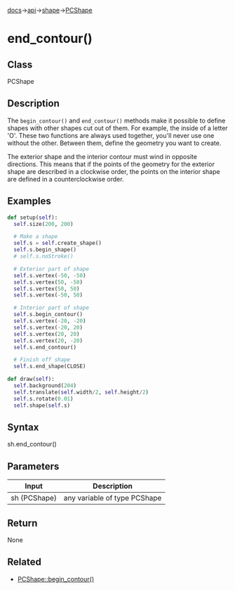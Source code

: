 [docs](/docs/)→[api](/docs/api)→[shape](/docs/api/shape/)→[PCShape](/docs/api/shape/PCShape/)

# end_contour()

## Class

PCShape

## Description

The `begin_contour()` and `end_contour()` methods make it possible to define shapes with other shapes cut out of them. For example, the inside of a letter 'O'. These two functions are always used together, you'll never use one without the other. Between them, define the geometry you want to create.

The exterior shape and the interior contour must wind in opposite directions. This means that if the points of the geometry for the exterior shape are described in a clockwise order, the points on the interior shape are defined in a counterclockwise order.

## Examples

```py
def setup(self):
  self.size(200, 200)

  # Make a shape
  self.s = self.create_shape()
  self.s.begin_shape()
  # self.s.noStroke()

  # Exterior part of shape
  self.s.vertex(-50, -50)
  self.s.vertex(50, -50)
  self.s.vertex(50, 50)
  self.s.vertex(-50, 50)

  # Interior part of shape
  self.s.begin_contour()
  self.s.vertex(-20, -20)
  self.s.vertex(-20, 20)
  self.s.vertex(20, 20)
  self.s.vertex(20, -20)
  self.s.end_contour()

  # Finish off shape
  self.s.end_shape(CLOSE)

def draw(self):
  self.background(204)
  self.translate(self.width/2, self.height/2)
  self.s.rotate(0.01)
  self.shape(self.s)
```

## Syntax

sh.end_contour()

## Parameters

| Input | Description |
|-------|-------------|
| sh	(PCShape) | any variable of type PCShape |

## Return

None

## Related

- [PCShape::begin_contour()](/docs/api/shape/PCShape/PCShape_begin_contour_.md)